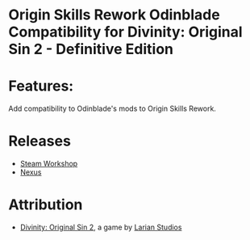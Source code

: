 Origin Skills Rework Odinblade Compatibility for Divinity: Original Sin 2 - Definitive Edition
=======

# Features:
Add compatibility to Odinblade's mods to Origin Skills Rework.

# Releases
* [Steam Workshop](https://steamcommunity.com/sharedfiles/filedetails/?id=2038169554) 
* [Nexus](https://www.nexusmods.com/divinityoriginalsin2definitiveedition/mods/240)

# Attribution
- [Divinity: Original Sin 2](http://store.steampowered.com/app/435150/Divinity_Original_Sin_2/), a game by [Larian Studios](http://larian.com/)

